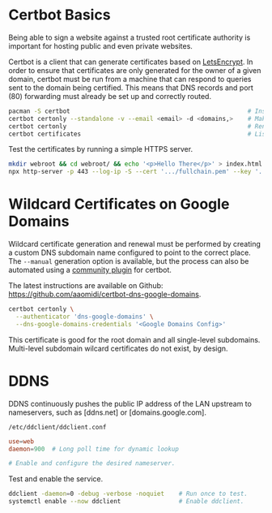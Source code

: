 # Certbot Basics

Being able to sign a website against a trusted root certificate authority is important for hosting public and
even private websites.

Certbot is a client that can generate certificates based on [LetsEncrypt](https://letsencrypt.org/).
In order to ensure that certificates are only generated for the owner of a given domain, certbot must be run
from a machine that can respond to queries sent to the domain being certified.
This means that DNS records and port (80) forwarding must already be set up and correctly routed.

```bash
pacman -S certbot                                                 # Install certbot.
certbot certonly --standalone -v --email <email> -d <domains,>    # Make new certificates.
certbot certonly                                                  # Renew expired certificates.
certbot certificates                                              # List certificates.
```

Test the certificates by running a simple HTTPS server.

```bash
mkdir webroot && cd webroot/ && echo '<p>Hello There</p>' > index.html
npx http-server -p 443 --log-ip -S --cert '.../fullchain.pem' --key '.../privkey.pem'
```

# Wildcard Certificates on Google Domains

Wildcard certificate generation and renewal must be performed by creating a custom DNS subdomain name configured
to point to the correct place.
The `--manual` generation option is available, but the process can also be automated using a 
[community plugin](https://aur.archlinux.org/packages/certbot-dns-google-domains)
for certbot.

The latest instructions are available on Github: https://github.com/aaomidi/certbot-dns-google-domains.

```bash
certbot certonly \
  --authenticator 'dns-google-domains' \
  --dns-google-domains-credentials '<Google Domains Config>'
```

This certificate is good for the root domain and all single-level subdomains.
Multi-level subdomain wilcard certificates do not exist, by design.

# DDNS
DDNS continuously pushes the public IP address of the LAN upstream to nameservers, such as [ddns.net] or [domains.google.com].

`/etc/ddclient/ddclient.conf`
```ddclient.conf
use=web
daemon=900  # Long poll time for dynamic lookup

# Enable and configure the desired nameserver.
```

Test and enable the service.

```bash
ddclient -daemon=0 -debug -verbose -noquiet    # Run once to test.
systemctl enable --now ddclient                # Enable ddclient.
```
